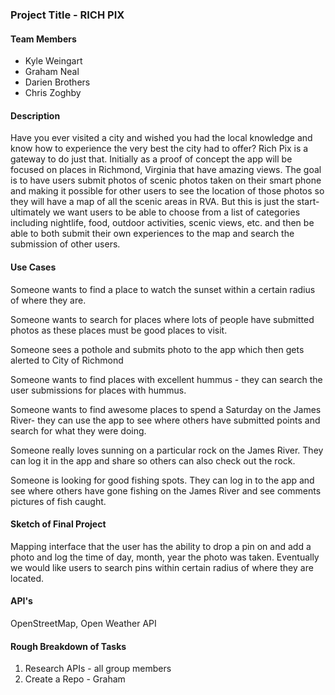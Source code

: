 ### Project Title - RICH PIX

#### Team Members

* Kyle Weingart
* Graham Neal
* Darien Brothers
* Chris Zoghby


#### Description

Have you ever visited a city and wished you had the local knowledge and know how to experience the very best the city had to offer?   Rich Pix is a gateway to do just that.  Initially as a proof of concept the app will be focused on places in Richmond, Virginia that have amazing views.  The goal is to have users submit photos of scenic photos taken on their smart phone and making it possible for other users to see the location of those photos so they will have a map of all the scenic areas in RVA.  But this is just the start- ultimately we want users to be able to choose from a list of categories including nightlife, food, outdoor activities, scenic views, etc. and then be able to both submit their own experiences to the map and search the submission of other users. 

#### Use Cases 

Someone wants to find a place to watch the sunset within a certain radius of where they are. 

Someone wants to search for places where lots of people have submitted photos as these places must be good places to visit. 

Someone sees a pothole and submits photo to the app which then gets alerted to City of Richmond

Someone wants to find places with excellent hummus - they can search the user submissions for places with hummus. 

Someone wants to find awesome places to spend a Saturday on the James River- they can use the app to see where others have submitted points and search for what they were doing. 

Someone really loves sunning on a particular rock on the James River. They can log it in the app and share so others can also check out the rock. 

Someone is looking for good fishing spots.  They can log in to the app and see where others have gone fishing on the James River and see comments pictures of fish caught. 



#### Sketch of Final Project

Mapping interface that the user has the ability to drop a pin on and add a photo and log the time of day, month, year the photo was taken.  Eventually we would like users to search pins within certain radius of where they are located. 


#### API's

OpenStreetMap, Open Weather API

#### Rough Breakdown of Tasks

1. Research APIs - all group members
1. Create a Repo - Graham 

